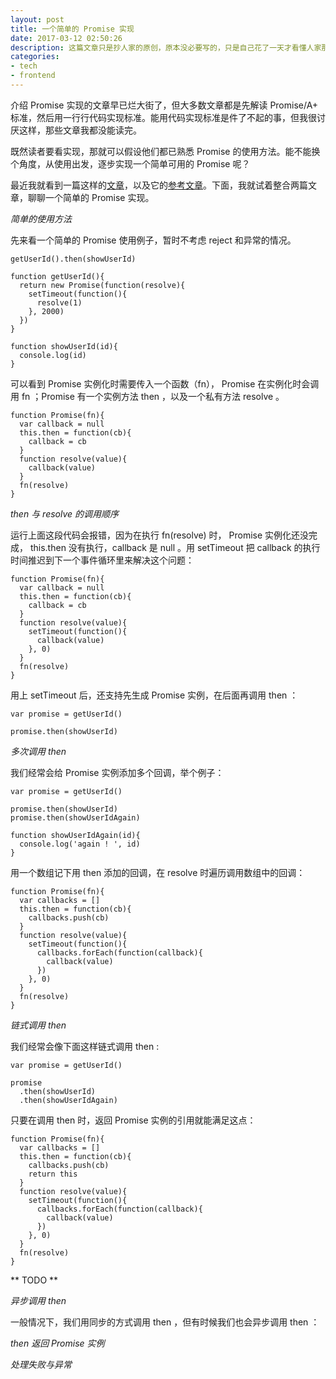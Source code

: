 ```yaml
---
layout: post
title: 一个简单的 Promise 实现
date: 2017-03-12 02:50:26
description: 这篇文章只是抄人家的原创，原本没必要写的，只是自己花了一天才看懂人家那篇文章，我觉得拿来“改善”一下形式
categories: 
- tech
- frontend
---
```


介绍 Promise 实现的文章早已烂大街了，但大多数文章都是先解读 Promise/A+ 标准，然后用一行行代码实现标准。能用代码实现标准是件了不起的事，但我很讨厌这样，那些文章我都没能读完。

既然读者要看实现，那就可以假设他们都已熟悉 Promise 的使用方法。能不能换个角度，从使用出发，逐步实现一个简单可用的 Promise 呢？

最近我就看到一篇这样的[文章](http://tech.meituan.com/promise-insight.html)，以及它的[参考文章](http://www.mattgreer.org/articles/promises-in-wicked-detail/)。下面，我就试着整合两篇文章，聊聊一个简单的 Promise 实现。

*简单的使用方法*

先来看一个简单的 Promise 使用例子，暂时不考虑 reject 和异常的情况。

```
getUserId().then(showUserId)

function getUserId(){
  return new Promise(function(resolve){
    setTimeout(function(){
      resolve(1)
    }, 2000)
  })
}

function showUserId(id){
  console.log(id)
}
```

可以看到 Promise 实例化时需要传入一个函数（fn）， Promise 在实例化时会调用 fn ；Promise 有一个实例方法 then ，以及一个私有方法 resolve 。

```
function Promise(fn){
  var callback = null
  this.then = function(cb){
    callback = cb
  }
  function resolve(value){
    callback(value)
  }
  fn(resolve)
}
```

*then 与 resolve 的调用顺序*

运行上面这段代码会报错，因为在执行 fn(resolve) 时， Promise 实例化还没完成， this.then 没有执行，callback 是 null 。用 setTimeout 把 callback 的执行时间推迟到下一个事件循环里来解决这个问题：

```
function Promise(fn){
  var callback = null
  this.then = function(cb){
    callback = cb
  }
  function resolve(value){
    setTimeout(function(){
      callback(value)
    }, 0)
  }
  fn(resolve)
}
```
用上 setTimeout 后，还支持先生成 Promise 实例，在后面再调用 then ：

```
var promise = getUserId()

promise.then(showUserId)

```

*多次调用 then*

我们经常会给 Promise 实例添加多个回调，举个例子：

```
var promise = getUserId()

promise.then(showUserId)
promise.then(showUserIdAgain)

function showUserIdAgain(id){
  console.log('again ! ', id)
}

```

用一个数组记下用 then 添加的回调，在 resolve 时遍历调用数组中的回调：

```
function Promise(fn){
  var callbacks = []
  this.then = function(cb){
    callbacks.push(cb)
  }
  function resolve(value){
    setTimeout(function(){
      callbacks.forEach(function(callback){
        callback(value)
      })
    }, 0)
  }
  fn(resolve)
}

```

*链式调用 then*

我们经常会像下面这样链式调用 then :

```
var promise = getUserId()

promise
  .then(showUserId)
  .then(showUserIdAgain)

```

只要在调用 then 时，返回 Promise 实例的引用就能满足这点：

```
function Promise(fn){
  var callbacks = []
  this.then = function(cb){
    callbacks.push(cb)
    return this
  }
  function resolve(value){
    setTimeout(function(){
      callbacks.forEach(function(callback){
        callback(value)
      })
    }, 0)
  }
  fn(resolve)
}
```


** TODO **

*异步调用 then*

一般情况下，我们用同步的方式调用 then ，但有时候我们也会异步调用 then ：



*then 返回 Promise 实例*

*处理失败与异常*